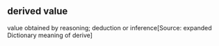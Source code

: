 ## derived value

value obtained by reasoning; deduction or inference[Source: expanded Dictionary meaning of derive]

